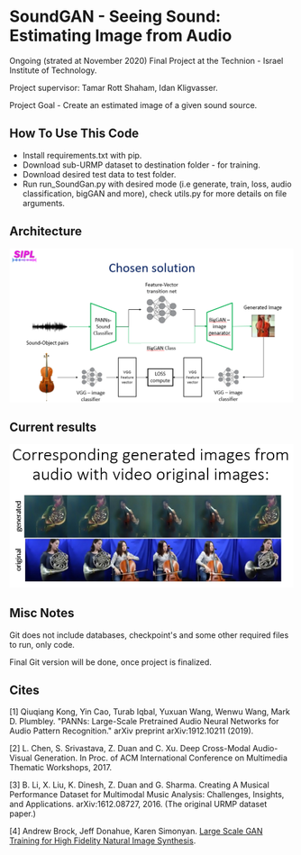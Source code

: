 # SoundGAN - Seeing Sound: Estimating Image from Audio 

Ongoing (strated at November 2020) Final Project at the Technion - Israel Institute of Technology.

Project supervisor: Tamar Rott Shaham, Idan Kligvasser.

Project Goal - Create an estimated image of a given sound source.

## How To Use This Code

  * Install requirements.txt with pip. 
  * Download sub-URMP dataset to destination folder - for training.
  * Download desired test data to test folder.
  * Run run_SoundGan.py with desired mode (i.e generate, train, loss, audio classification, bigGAN and more), check utils.py for more details on file arguments.

## Architecture

![Architecture](imgs/Architecture.png?raw=true "Architecture")

## Current results

![Results](imgs/Results.png?raw=true "Results")

## Misc Notes
Git does not include databases, checkpoint's and some other required files to run, only code.

Final Git version will be done, once project is finalized.

## Cites

[1] Qiuqiang Kong, Yin Cao, Turab Iqbal, Yuxuan Wang, Wenwu Wang, Mark D. Plumbley. "PANNs: Large-Scale Pretrained Audio Neural Networks for Audio Pattern Recognition." arXiv preprint arXiv:1912.10211 (2019).

[2] L. Chen, S. Srivastava, Z. Duan and C. Xu. Deep Cross-Modal Audio-Visual Generation. In Proc. of ACM International Conference on Multimedia Thematic Workshops, 2017.

[3] B. Li, X. Liu, K. Dinesh, Z. Duan and G. Sharma. Creating A Musical Performance Dataset for Multimodal Music Analysis: Challenges, Insights, and Applications. arXiv:1612.08727, 2016. (The original URMP dataset paper.) 

[4] Andrew Brock, Jeff Donahue, Karen Simonyan. [Large Scale GAN Training for High Fidelity Natural Image Synthesis](https://arxiv.org/abs/1809.11096).
